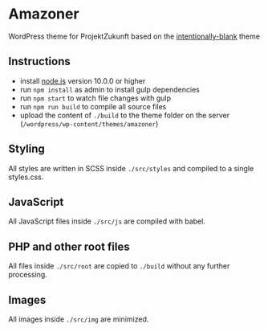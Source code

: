 # Amazoner

WordPress theme for ProjektZukunft based on the [intentionally-blank](https://wordpress.org/themes/intentionally-blank/) theme

## Instructions
* install [node.js](https://nodejs.org/en/) version 10.0.0 or higher
* run `npm install` as admin to install gulp dependencies
* run `npm start` to watch file changes with gulp
* run `npm run build` to compile all source files
* upload the content of `./build` to the theme folder on the server (`/wordpress/wp-content/themes/amazoner`)

## Styling
All styles are written in SCSS inside `./src/styles` and compiled to a single styles.css.

## JavaScript
All JavaScript files inside `./src/js` are compiled with babel.

## PHP and other root files
All files inside `./src/root` are copied to `./build` without any further processing.

## Images
All images inside `./src/img` are minimized.

